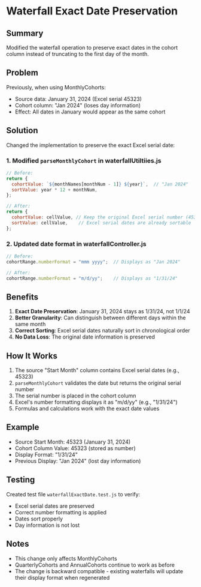 # Waterfall Exact Date Preservation

## Summary
Modified the waterfall operation to preserve exact dates in the cohort column instead of truncating to the first day of the month.

## Problem
Previously, when using MonthlyCohorts:
- Source data: January 31, 2024 (Excel serial 45323)
- Cohort column: "Jan 2024" (loses day information)
- Effect: All dates in January would appear as the same cohort

## Solution
Changed the implementation to preserve the exact Excel serial date:

### 1. Modified `parseMonthlyCohort` in waterfallUtiltiies.js
```javascript
// Before:
return {
  cohortValue: `${monthNames[monthNum - 1]} ${year}`,  // "Jan 2024"
  sortValue: year * 12 + monthNum,
};

// After:
return {
  cohortValue: cellValue, // Keep the original Excel serial number (45323)
  sortValue: cellValue,    // Excel serial dates are already sortable
};
```

### 2. Updated date format in waterfallController.js
```javascript
// Before:
cohortRange.numberFormat = "mmm yyyy";  // Displays as "Jan 2024"

// After:
cohortRange.numberFormat = "m/d/yy";    // Displays as "1/31/24"
```

## Benefits
1. **Exact Date Preservation**: January 31, 2024 stays as 1/31/24, not 1/1/24
2. **Better Granularity**: Can distinguish between different days within the same month
3. **Correct Sorting**: Excel serial dates naturally sort in chronological order
4. **No Data Loss**: The original date information is preserved

## How It Works
1. The source "Start Month" column contains Excel serial dates (e.g., 45323)
2. `parseMonthlyCohort` validates the date but returns the original serial number
3. The serial number is placed in the cohort column
4. Excel's number formatting displays it as "m/d/yy" (e.g., "1/31/24")
5. Formulas and calculations work with the exact date values

## Example
- Source Start Month: 45323 (January 31, 2024)
- Cohort Column Value: 45323 (stored as number)
- Display Format: "1/31/24"
- Previous Display: "Jan 2024" (lost day information)

## Testing
Created test file `waterfallExactDate.test.js` to verify:
- Excel serial dates are preserved
- Correct number formatting is applied
- Dates sort properly
- Day information is not lost

## Notes
- This change only affects MonthlyCohorts
- QuarterlyCohorts and AnnualCohorts continue to work as before
- The change is backward compatible - existing waterfalls will update their display format when regenerated